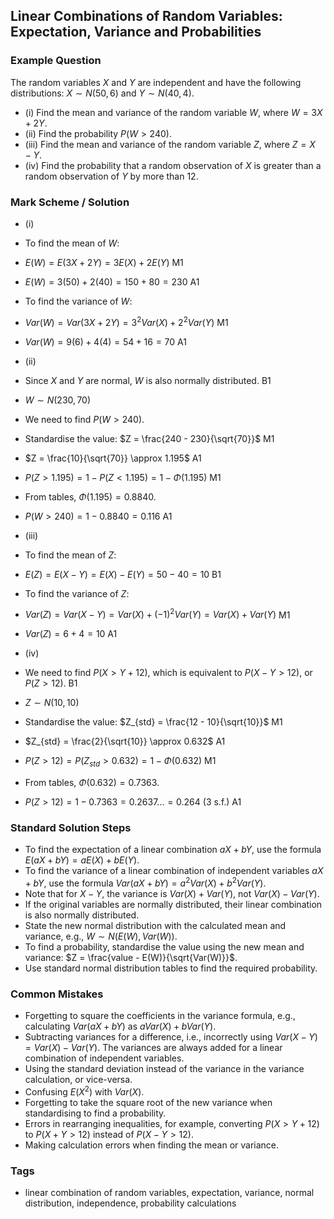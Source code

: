 ## Linear Combinations of Random Variables: Expectation, Variance and Probabilities

### Example Question
The random variables $X$ and $Y$ are independent and have the following distributions: $X \sim N(50, 6)$ and $Y \sim N(40, 4)$.
- (i) Find the mean and variance of the random variable $W$, where $W = 3X + 2Y$.
- (ii) Find the probability $P(W > 240)$.
- (iii) Find the mean and variance of the random variable $Z$, where $Z = X - Y$.
- (iv) Find the probability that a random observation of $X$ is greater than a random observation of $Y$ by more than 12.

### Mark Scheme / Solution
- (i)
- To find the mean of $W$:
- $E(W) = E(3X + 2Y) = 3E(X) + 2E(Y)$ M1
- $E(W) = 3(50) + 2(40) = 150 + 80 = 230$ A1
- To find the variance of $W$:
- $Var(W) = Var(3X + 2Y) = 3^2Var(X) + 2^2Var(Y)$ M1
- $Var(W) = 9(6) + 4(4) = 54 + 16 = 70$ A1

- (ii)
- Since $X$ and $Y$ are normal, $W$ is also normally distributed. B1
- $W \sim N(230, 70)$
- We need to find $P(W > 240)$.
- Standardise the value: $Z = \frac{240 - 230}{\sqrt{70}}$ M1
- $Z = \frac{10}{\sqrt{70}} \approx 1.195$ A1
- $P(Z > 1.195) = 1 - P(Z < 1.195) = 1 - \Phi(1.195)$ M1
- From tables, $\Phi(1.195) = 0.8840$.
- $P(W > 240) = 1 - 0.8840 = 0.116$ A1

- (iii)
- To find the mean of $Z$:
- $E(Z) = E(X - Y) = E(X) - E(Y) = 50 - 40 = 10$ B1
- To find the variance of $Z$:
- $Var(Z) = Var(X - Y) = Var(X) + (-1)^2Var(Y) = Var(X) + Var(Y)$ M1
- $Var(Z) = 6 + 4 = 10$ A1

- (iv)
- We need to find $P(X > Y + 12)$, which is equivalent to $P(X - Y > 12)$, or $P(Z > 12)$. B1
- $Z \sim N(10, 10)$
- Standardise the value: $Z_{std} = \frac{12 - 10}{\sqrt{10}}$ M1
- $Z_{std} = \frac{2}{\sqrt{10}} \approx 0.632$ A1
- $P(Z > 12) = P(Z_{std} > 0.632) = 1 - \Phi(0.632)$ M1
- From tables, $\Phi(0.632) = 0.7363$.
- $P(Z > 12) = 1 - 0.7363 = 0.2637... = 0.264$ (3 s.f.) A1

### Standard Solution Steps
- To find the expectation of a linear combination $aX + bY$, use the formula $E(aX + bY) = aE(X) + bE(Y)$.
- To find the variance of a linear combination of independent variables $aX + bY$, use the formula $Var(aX + bY) = a^2Var(X) + b^2Var(Y)$.
- Note that for $X - Y$, the variance is $Var(X) + Var(Y)$, not $Var(X) - Var(Y)$.
- If the original variables are normally distributed, their linear combination is also normally distributed.
- State the new normal distribution with the calculated mean and variance, e.g., $W \sim N(E(W), Var(W))$.
- To find a probability, standardise the value using the new mean and variance: $Z = \frac{value - E(W)}{\sqrt{Var(W)}}$.
- Use standard normal distribution tables to find the required probability.

### Common Mistakes
- Forgetting to square the coefficients in the variance formula, e.g., calculating $Var(aX+bY)$ as $aVar(X) + bVar(Y)$.
- Subtracting variances for a difference, i.e., incorrectly using $Var(X - Y) = Var(X) - Var(Y)$. The variances are always added for a linear combination of independent variables.
- Using the standard deviation instead of the variance in the variance calculation, or vice-versa.
- Confusing $E(X^2)$ with $Var(X)$.
- Forgetting to take the square root of the new variance when standardising to find a probability.
- Errors in rearranging inequalities, for example, converting $P(X > Y + 12)$ to $P(X + Y > 12)$ instead of $P(X - Y > 12)$.
- Making calculation errors when finding the mean or variance.

### Tags
- linear combination of random variables, expectation, variance, normal distribution, independence, probability calculations